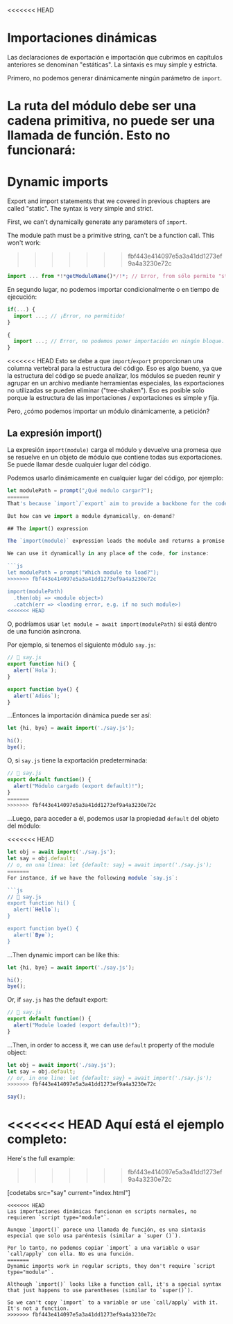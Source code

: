 <<<<<<< HEAD
# Importaciones dinámicas

Las declaraciones de exportación e importación que cubrimos en capítulos anteriores se denominan "estáticas". La sintaxis es muy simple y estricta. 

Primero, no podemos generar dinámicamente ningún parámetro de `import`.

La ruta del módulo debe ser una cadena primitiva, no puede ser una llamada de función. Esto no funcionará:
=======
# Dynamic imports

Export and import statements that we covered in previous chapters are called "static". The syntax is very simple and strict.

First, we can't dynamically generate any parameters of `import`.

The module path must be a primitive string, can't be a function call. This won't work:
>>>>>>> fbf443e414097e5a3a41dd1273ef9a4a3230e72c

```js
import ... from *!*getModuleName()*/!*; // Error, from sólo permite "string"
```

En segundo lugar, no podemos importar condicionalmente o en tiempo de ejecución:

```js
if(...) {
  import ...; // ¡Error, no permitido!
}

{
  import ...; // Error, no podemos poner importación en ningún bloque.
}
```

<<<<<<< HEAD
Esto se debe a que `import`/`export` proporcionan una columna vertebral para la estructura del código. Eso es algo bueno, ya que la estructura del código se puede analizar, los módulos se pueden reunir y agrupar en un archivo mediante herramientas especiales, las exportaciones no utilizadas se pueden eliminar ("tree-shaken"). Eso es posible solo porque la estructura de las importaciones / exportaciones es simple y fija.

Pero, ¿cómo podemos importar un módulo dinámicamente, a petición?

## La expresión import() 

La expresión `import(module)` carga el módulo y devuelve una promesa que se resuelve en un objeto de módulo que contiene todas sus exportaciones. Se puede llamar desde cualquier lugar del código.

Podemos usarlo dinámicamente en cualquier lugar del código, por ejemplo:

```js
let modulePath = prompt("¿Qué modulo cargar?");
=======
That's because `import`/`export` aim to provide a backbone for the code structure. That's a good thing, as code structure can be analyzed, modules can be gathered and bundled into one file by special tools, unused exports can be removed ("tree-shaken"). That's possible only because the structure of imports/exports is simple and fixed.

But how can we import a module dynamically, on-demand?

## The import() expression

The `import(module)` expression loads the module and returns a promise that resolves into a module object that contains all its exports. It can be called from any place in the code.

We can use it dynamically in any place of the code, for instance:

```js
let modulePath = prompt("Which module to load?");
>>>>>>> fbf443e414097e5a3a41dd1273ef9a4a3230e72c

import(modulePath)
  .then(obj => <module object>)
  .catch(err => <loading error, e.g. if no such module>)
<<<<<<< HEAD
```

O, podríamos usar `let module = await import(modulePath)` si está dentro de una función asíncrona.

Por ejemplo, si tenemos el siguiente módulo `say.js`:

```js
// 📁 say.js
export function hi() {
  alert(`Hola`);
}

export function bye() {
  alert(`Adiós`);
}
```

...Entonces la importación dinámica puede ser así:

```js
let {hi, bye} = await import('./say.js');

hi();
bye();
```

O, si `say.js` tiene la exportación predeterminada:

```js
// 📁 say.js
export default function() {
  alert("Módulo cargado (export default)!");
}
=======
>>>>>>> fbf443e414097e5a3a41dd1273ef9a4a3230e72c
```

...Luego, para acceder a él, podemos usar la propiedad `default` del objeto del módulo:

<<<<<<< HEAD
```js
let obj = await import('./say.js');
let say = obj.default;
// o, en una línea: let {default: say} = await import('./say.js');
=======
For instance, if we have the following module `say.js`:

```js
// 📁 say.js
export function hi() {
  alert(`Hello`);
}

export function bye() {
  alert(`Bye`);
}
```

...Then dynamic import can be like this:

```js
let {hi, bye} = await import('./say.js');

hi();
bye();
```

Or, if `say.js` has the default export:

```js
// 📁 say.js
export default function() {
  alert("Module loaded (export default)!");
}
```

...Then, in order to access it, we can use `default` property of the module object:

```js
let obj = await import('./say.js');
let say = obj.default;
// or, in one line: let {default: say} = await import('./say.js');
>>>>>>> fbf443e414097e5a3a41dd1273ef9a4a3230e72c

say();
```

<<<<<<< HEAD
Aquí está el ejemplo completo:
=======
Here's the full example:
>>>>>>> fbf443e414097e5a3a41dd1273ef9a4a3230e72c

[codetabs src="say" current="index.html"]

```smart
<<<<<<< HEAD
Las importaciones dinámicas funcionan en scripts normales, no requieren `script type="module"`.
```

```smart
Aunque `import()` parece una llamada de función, es una sintaxis especial que solo usa paréntesis (similar a `super ()`).

Por lo tanto, no podemos copiar `import` a una variable o usar `call/apply` con ella. No es una función.
=======
Dynamic imports work in regular scripts, they don't require `script type="module"`.
```

```smart
Although `import()` looks like a function call, it's a special syntax that just happens to use parentheses (similar to `super()`).

So we can't copy `import` to a variable or use `call/apply` with it. It's not a function.
>>>>>>> fbf443e414097e5a3a41dd1273ef9a4a3230e72c
```
